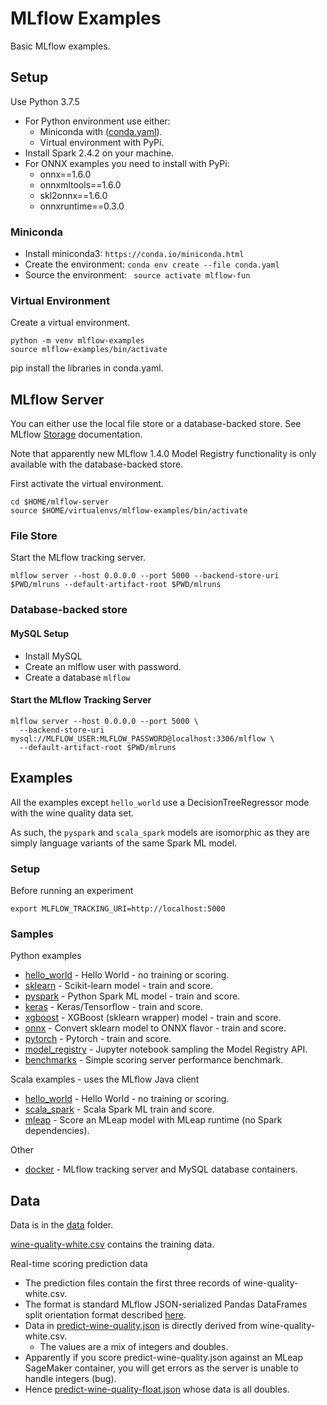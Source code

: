 # MLflow Examples

Basic MLflow examples.

## Setup

Use Python 3.7.5

* For Python environment use either:
  * Miniconda with ([conda.yaml](conda.yaml)).
  * Virtual environment with PyPi.
* Install Spark 2.4.2 on your machine.
* For ONNX examples you need to install with PyPi:
  * onnx==1.6.0
  * onnxmltools==1.6.0
  * skl2onnx==1.6.0
  * onnxruntime==0.3.0

### Miniconda

* Install miniconda3: ``https://conda.io/miniconda.html``
* Create the environment: ``conda env create --file conda.yaml``
* Source the environment: `` source activate mlflow-fun``

### Virtual Environment

Create a virtual environment.
```
python -m venv mlflow-examples
source mlflow-examples/bin/activate
```

pip install the libraries in conda.yaml.

## MLflow Server

You can either use the local file store or a database-backed store. 
See MLflow [Storage](https://mlflow.org/docs/latest/tracking.html#storage) documentation.

Note that apparently new MLflow 1.4.0 Model Registry functionality is only available with the database-backed store.

First activate the virtual environment.
```
cd $HOME/mlflow-server
source $HOME/virtualenvs/mlflow-examples/bin/activate
```


### File Store

Start the MLflow tracking server.

```
mlflow server --host 0.0.0.0 --port 5000 --backend-store-uri $PWD/mlruns --default-artifact-root $PWD/mlruns
```

### Database-backed store

#### MySQL Setup
* Install MySQL
* Create an mlflow user with password.
* Create a database `mlflow` 

#### Start the MLflow Tracking Server
```
mlflow server --host 0.0.0.0 --port 5000 \
  --backend-store-uri mysql://MLFLOW_USER:MLFLOW_PASSWORD@localhost:3306/mlflow \
  --default-artifact-root $PWD/mlruns  
```

## Examples

All the examples except `hello_world` use a DecisionTreeRegressor mode with the  wine quality data set.

As such, the `pyspark` and `scala_spark` models are isomorphic as they are simply language variants of the same Spark ML model.

### Setup
Before running an experiment
```
export MLFLOW_TRACKING_URI=http://localhost:5000
```

### Samples

Python examples
* [hello_world](hello_world) - Hello World - no training or scoring.
* [sklearn](sklearn) - Scikit-learn model - train and score.
* [pyspark](pyspark) - Python Spark ML model - train and score.
* [keras](keras) - Keras/Tensorflow - train and score.
* [xgboost](xgboost) - XGBoost (sklearn wrapper) model - train and score.
* [onnx](onnx) - Convert sklearn model to ONNX flavor - train and score.
* [pytorch](pytorch) - Pytorch  - train and score.
* [model_registry](model_registry) - Jupyter notebook sampling the Model Registry API.
* [benchmarks](benchmarks) - Simple scoring server performance benchmark.

Scala examples - uses the MLflow Java client
* [hello_world](scala_spark/README.md#hello_world) - Hello World - no training or scoring.
* [scala_spark](scala_spark/) - Scala Spark ML train and score.
* [mleap](mleap) - Score an MLeap model with MLeap runtime (no Spark dependencies).

Other
* [docker](docker) - MLflow tracking server and MySQL database containers.

## Data

Data is in the [data](data) folder.

[wine-quality-white.csv](data/wine-quality-white.csv) contains the training data.

Real-time scoring prediction data
* The prediction files contain the first three records of wine-quality-white.csv. 
* The format is standard MLflow JSON-serialized Pandas DataFrames split orientation format described [here](https://mlflow.org/docs/latest/models.html#deploy-mlflow-models).
* Data in [predict-wine-quality.json](data/predict-wine-quality.json) is directly derived from wine-quality-white.csv.
  * The values are a mix of integers and doubles.
* Apparently if you score predict-wine-quality.json against an MLeap SageMaker container, you will get errors as the server is unable to handle integers (bug).
* Hence [predict-wine-quality-float.json](data/predict-wine-quality-float.json) whose data is all doubles.

